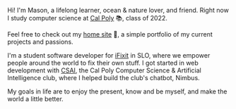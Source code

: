 Hi! I'm Mason, a lifelong learner, ocean & nature lover, and friend. Right now I study computer science at [Cal Poly](https://www.calpoly.edu/) 📚, class of 2022.

Feel free to check out my [home site](https://masonmcelvain.com) 🌴, a simple portfolio of my current projects and passions.

I'm a student software developer for [iFixit](https://github.com/ifixit) in SLO, where we empower people around the world to fix their own stuff. I got started in web development with [CSAI](https://www.calpolycsai.com/), the Cal Poly Computer Science & Artificial Intelligence club, where I helped build the club's chatbot, Nimbus.

My goals in life are to enjoy the present, know and be myself, and make the world a little better.
